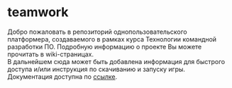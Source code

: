 # teamwork
Добро пожаловать в репозиторий однопользовательского платформера, создаваемого в рамках курса Технологии командной разработки ПО. Подробную информацию о проекте Вы можете прочитать в wiki-страницах.\
В дальнейшем сюда может быть добавлена информация для быстрого доступа и/или инструкция по скачиванию и запуску игры.\
Документация доступна по [ссылке](https://drstarland.github.io/teamwork/annotated.html).
